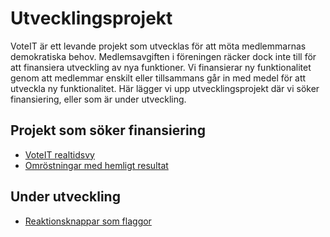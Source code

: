# Utvecklingsprojekt

VoteIT är ett levande projekt som utvecklas för att möta medlemmarnas demokratiska behov. Medlemsavgiften i föreningen räcker dock inte till för att finansiera utveckling av nya funktioner. Vi finansierar ny funktionalitet genom att medlemmar enskilt eller tillsammans går in med medel för att utveckla ny funktionalitet. Här lägger vi upp utvecklingsprojekt där vi söker finansiering, eller som är under utveckling.

## Projekt som söker finansiering

- [VoteIT realtidsvy](realtidsvy.md)
- [Omröstningar med hemligt resultat](hemligt-resultat.md)

## Under utveckling

- [Reaktionsknappar som flaggor](flag-mode.md)
